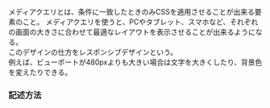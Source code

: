 メディアクエリとは、条件に一致したときのみCSSを適用させることが出来る要素のこと。
メディアクエリを使うと、PCやタブレット、スマホなど、それぞれの画面の大きさに合わせて最適なレイアウトを表示させることが出来るようになる。  
このデザインの仕方をレスポンシブデザインという。  
例えば、ビューポートが480pxよりも大きい場合は文字を大きくしたり、背景色を変えたりできる。

### 記述方法
